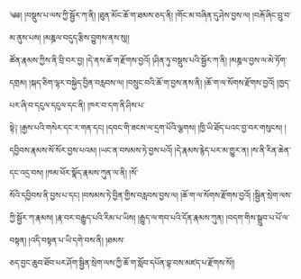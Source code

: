 ﻿  
༄༅། །བསྡུས་པ་ལས་ཀྱི་སྦྱོར་ཀ་ནི། །ཐུན་མོང་ཆོ་ག་ཐམས་ཅད་ནི། །གོང་མ་བཞིན་དུ་ཤེས་བྱས་ལ། །བརྐོ་ཞིང་བྲུ་བ་མ་ནུས་པས། །མཎྜལ་བདུད་རྩིས་བྱུགས་ནས་སུ།།  
ཚོན་རྣམས་ཀྱིས་ནི་བྲི་བར་བྱ། །དེ་ནས་ཆོ་ག་རྫོགས་བྱའོ། །ཤིན་ཏུ་བསྡུས་པའི་སྦྱོར་ཀ་ནི། །མཎྜལ་བྱས་ལ་མེ་ཏོག་དགྲམ། །སྐད་ཅིག་ལྷར་བསྐྱེད་བྱིན་བརླབས་ལ། །བསྲུང་བའི་ཆོ་ག་བྱས་ནས་ནི། །ཆོ་ག་ལ་སོགས་རྫོགས་བྱའོ། །ཁྱད་པར་ཞི་བ་དངུལ་དངུལ་དང་ནི། །ཁར་བ་དག་ནི་ཤིས་པ་  
སྟེ༑ །རྒྱས་པའི་གསེར་དང་ར་གན་དང། །དབང་གི་ཟངས་ལ་དྲག་པོའི་ལྕགས། །ཁྱི་ཡི་ཐོད་པའང་བྱ་བར་གསུངས། །དབྱིབས་རྣམས་སོ་སོར་བྱས་པའམ། །ཡང་ན་བསམས་ཏེ་བྱས་པའོ། །དེ་རྣམས་རྙེད་པར་མ་གྱུར་ན། །ས་ནི་རིན་ཆེན་དང་འདྲ་བས། །ཁམ་ཕོར་སྣོད་རྣམས་ཀུན་ལ་ནི། །སོ་  
སོའི་དབྱིབས་ནི་བྱས་པ་དང། །བསམས་ཏེ་བྱིན་གྱིས་བརླབས་བྱས་ལ། །ཆོ་ག་ལ་སོགས་རྫོགས་བྱའོ། །སྦྱིན་སྲེག་ལས་ཀྱི་སྦྱོར་ཀ་རྣམས། །རྣ་བར་བརྒྱུད་པའི་རིམ་པ་ཡིས། །རྒྱུད་ལ་གབ་པའི་དོན་རྣམས་ཀུན། །བདག་གིས་སྒྲུབ་པ་པོ་ལ་བསྟན། །འདི་བསྟན་པ་ཡི་དགེ་བས་ནི། །ཐམས་  
ཅད་བྱང་ཆུབ་ཐོབ་པར་ཤོག་སྦྱིན་སྲེག་ལས་ཀྱི་ཆོ་ག་སློབ་དཔོན་བྷ་བས་མཛད་པ་རྫོགས་སོ།།  
  
